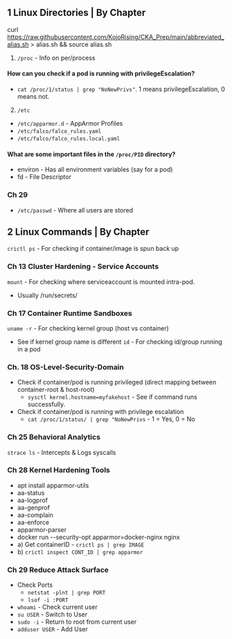 ## 1 Linux Directories | By Chapter

curl https://raw.githubusercontent.com/KojoRising/CKA_Prep/main/abbreviated_alias.sh > alias.sh && source alias.sh


1) `/proc` - Info on per/process
#### How can you check if a pod is running with privilegeEscalation?
- `cat /proc/1/status | grep "NoNewPrivs"`. 1 means privilegeEscalation, 0 means not. 

2) `/etc`
  - `/etc/apparmor.d` - AppArmor Profiles
  - `/etc/falco/falco_rules.yaml`
  - `/etc/falco/falco_rules.local.yaml`

#### What are some important files in the `/proc/PID` directory?
- environ - Has all environment variables (say for a pod)
- fd - File Descriptor

### Ch 29
- `/etc/passwd` - Where all users are stored

## 2 Linux Commands | By Chapter

`crictl ps` - For checking if container/image is spun back up


### Ch 13 Cluster Hardening - Service Accounts
`mount` - For checking where serviceaccount is mounted intra-pod.
- Usually /run/secrets/


### Ch 17 Container Runtime Sandboxes
`uname -r` - For checking kernel group (host vs container)
- See if kernel group name is different
`id` - For checking id/group running in a pod
  
### Ch. 18 OS-Level-Security-Domain
- Check if container/pod is running privileged (direct mapping between container-root & host-root)
  - `sysctl kernel.hostname=myfakehost` - See if command runs successfully. 
- Check if container/pod is running with privilege escalation
  - `cat /proc/1/status/ | grep "NoNewPrivs` - 1 = Yes, 0 = No


### Ch 25 Behavioral Analytics
`strace ls` - Intercepts & Logs syscalls

### Ch 28 Kernel Hardening Tools
- apt install apparmor-utils
- aa-status
- aa-logprof
- aa-genprof
- aa-complain
- aa-enforce
- apparmor-parser
- docker run --security-opt apparmor=docker-nginx nginx
- a) Get containerID - `crictl ps | grep IMAGE`
- b) `crictl inspect CONT_ID | grep apparmor`

### Ch 29 Reduce Attack Surface
- Check Ports
  - `netstat -plnt | grep PORT`
  - `lsof -i :PORT`
- `whoami` - Check current user
- `su USER` - Switch to User
- `sudo -i` - Return to root from current user
- `adduser USER` - Add User

